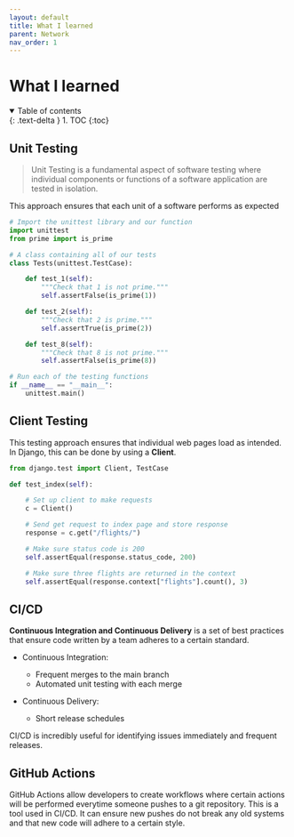 ```yaml
---
layout: default
title: What I learned
parent: Network
nav_order: 1
---
```


# What I learned

<details open markdown="block">
  <summary>
    Table of contents
  </summary>
  {: .text-delta }
1. TOC
{:toc}
</details>

## Unit Testing

> Unit Testing is a fundamental aspect of software testing where individual components or functions of a software application are tested in isolation.

This approach ensures that each unit of a software performs as expected

```python
# Import the unittest library and our function
import unittest
from prime import is_prime

# A class containing all of our tests
class Tests(unittest.TestCase):

    def test_1(self):
        """Check that 1 is not prime."""
        self.assertFalse(is_prime(1))

    def test_2(self):
        """Check that 2 is prime."""
        self.assertTrue(is_prime(2))

    def test_8(self):
        """Check that 8 is not prime."""
        self.assertFalse(is_prime(8))

# Run each of the testing functions
if __name__ == "__main__":
    unittest.main()
```



## Client Testing

This testing approach ensures that individual web pages load as intended. In Django, this can be done by using a **Client**.

```python
from django.test import Client, TestCase

def test_index(self):

    # Set up client to make requests
    c = Client()

    # Send get request to index page and store response
    response = c.get("/flights/")

    # Make sure status code is 200
    self.assertEqual(response.status_code, 200)

    # Make sure three flights are returned in the context
    self.assertEqual(response.context["flights"].count(), 3)
```

## CI/CD

**Continuous Integration and Continuous Delivery** is a set of best practices that ensure code written by a team adheres to a certain standard.

- Continuous Integration:
    - Frequent merges to the main branch
    - Automated unit testing with each merge

- Continuous Delivery:
    - Short release schedules

CI/CD is incredibly useful for identifying issues immediately and frequent releases.

## GitHub Actions

GitHub Actions allow developers to create workflows where certain actions will be performed everytime someone pushes to a git repository. This is a tool used in CI/CD. It can ensure new pushes do not break any old systems and that new code will adhere to a certain style. 